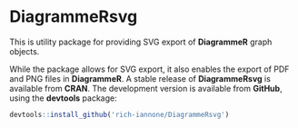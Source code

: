 # DiagrammeRsvg

This is utility package for providing SVG export of **DiagrammeR** graph objects.

While the package allows for SVG export, it also enables the export of PDF and PNG files in **DiagrammeR**. A stable release of **DiagrammeRsvg** is available from **CRAN**. The development version is available from **GitHub**, using the **devtools** package: 

```R
devtools::install_github('rich-iannone/DiagrammeRsvg')
```
